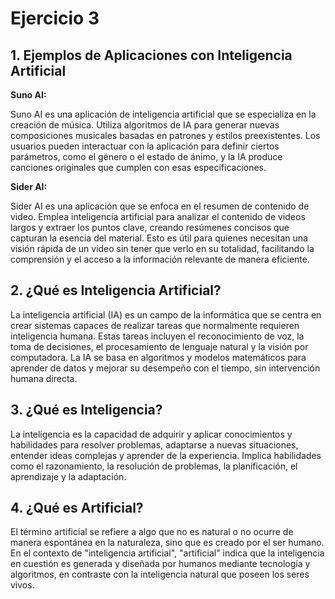# **Ejercicio 3**

## **1. Ejemplos de Aplicaciones con Inteligencia Artificial**

**Suno AI:** 

Suno AI es una aplicación de inteligencia artificial que se especializa en la creación de música. Utiliza algoritmos de IA para generar nuevas composiciones musicales basadas en patrones y estilos preexistentes. Los usuarios pueden interactuar con la aplicación para definir ciertos parámetros, como el género o el estado de ánimo, y la IA produce canciones originales que cumplen con esas especificaciones.

**Sider AI:**

Sider AI es una aplicación que se enfoca en el resumen de contenido de video. Emplea inteligencia artificial para analizar el contenido de videos largos y extraer los puntos clave, creando resúmenes concisos que capturan la esencia del material. Esto es útil para quienes necesitan una visión rápida de un video sin tener que verlo en su totalidad, facilitando la comprensión y el acceso a la información relevante de manera eficiente.

## **2. ¿Qué es Inteligencia Artificial?**

La inteligencia artificial (IA) es un campo de la informática que se centra en crear sistemas capaces de realizar tareas que normalmente requieren inteligencia humana. Estas tareas incluyen el reconocimiento de voz, la toma de decisiones, el procesamiento de lenguaje natural y la visión por computadora. La IA se basa en algoritmos y modelos matemáticos para aprender de datos y mejorar su desempeño con el tiempo, sin intervención humana directa.

## **3. ¿Qué es Inteligencia?**

La inteligencia es la capacidad de adquirir y aplicar conocimientos y habilidades para resolver problemas, adaptarse a nuevas situaciones, entender ideas complejas y aprender de la experiencia. Implica habilidades como el razonamiento, la resolución de problemas, la planificación, el aprendizaje y la adaptación.

## **4. ¿Qué es Artificial?**

El término artificial se refiere a algo que no es natural o no ocurre de manera espontánea en la naturaleza, sino que es creado por el ser humano. En el contexto de "inteligencia artificial", "artificial" indica que la inteligencia en cuestión es generada y diseñada por humanos mediante tecnología y algoritmos, en contraste con la inteligencia natural que poseen los seres vivos.
